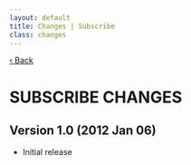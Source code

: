 ```yaml
---
layout: default
title: Changes | Subscribe
class: changes
---
```


[&lsaquo; Back](/)

SUBSCRIBE CHANGES
=================

Version 1.0 (2012 Jan 06)
-------------------------

 - Initial release